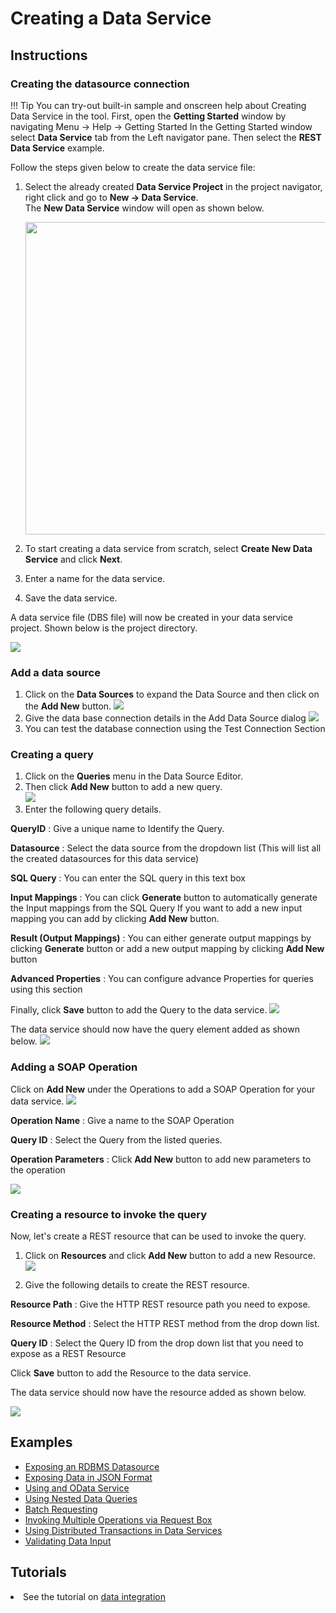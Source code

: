 # Creating a Data Service
## Instructions
### Creating the datasource connection

!!! Tip
You can try-out built-in sample and onscreen help about Creating Data Service in the tool. 
First, open the **Getting Started** window by navigating Menu -> Help -> Getting Started 
In the Getting Started window select **Data Service** tab from the Left navigator pane. Then select the **REST Data Service** example.

Follow the steps given below to create the data service file:

1.  Select the already created **Data Service Project** in the project
    navigator, right click and go to **New -> Data Service**.  
    The **New Data Service** window will open as shown below. 

    <img src="../../../../assets/img/tutorials/data_services/119130577/119130578.png" width="500">

2.  To start creating a data service from scratch, select **Create New
    Data Service** and click **Next**.
3.  Enter a name for the data service.
4.  Save the data service.

A data service file (DBS file) will now be created in your data service
project. Shown below is the project directory.

![](../../../assets/img/tutorials/data_services/data-service-project-structure.png)

### Add a data source

1. Click on the **Data Sources** to expand the Data Source and then click on the **Add New** button.
![](../../../assets/img/tutorials/data_services/add-datasource-1.png)
2. Give the data base connection details in the Add Data Source dialog
![](../../../assets/img/tutorials/data_services/add-datasource-2.png)
3. You can test the database connection using the Test Connection Section

### Creating a query


1.  Click on the **Queries** menu in the Data Source Editor.
2.  Then click **Add New** button to add a new query.  
    ![](../../../assets/img/tutorials/data_services/add-new-query.png)
3.  Enter the following query details.

**QueryID** : Give a unique name to Identify the Query.
    
**Datasource** : Select the data source from the dropdown list (This will list all the created datasources for this data service)

**SQL Query** : You can enter the SQL query in this text box
    
**Input Mappings** : You can click **Generate** button to automatically generate the Input mappings from the SQL Query
                        If you want to add a new input mapping you can add by clicking **Add New** button. 
    
**Result (Output Mappings)** : You can either generate output mappings by clicking **Generate** button or add a new output mapping by clicking **Add New** button 
    
**Advanced Properties** : You can configure advance Properties for queries using this section
    
Finally, click **Save** button to add the Query to the data service.
    ![](../../../assets/img/tutorials/data_services/query-adding-window.png)
     
The data service should now have the query element added as shown below.
    ![](../../../assets/img/tutorials/data_services/query-added.png)

### Adding a SOAP Operation
Click on **Add New** under the Operations to add a SOAP Operation for your data service.
![](../../../assets/img/tutorials/data_services/new-operataion.png)
   
**Operation Name** : Give a name to the SOAP Operation
    
**Query ID** : Select the Query from the listed queries.
    
**Operation Parameters** : Click **Add New** button to add new parameters to the operation
    
![](../../../assets/img/tutorials/data_services/operation-added.png)


### Creating a resource to invoke the query

Now, let's create a REST resource that can be used to invoke the query.

1.  Click on **Resources** and click **Add New** button to add a new Resource.
![](../../../assets/img/tutorials/data_services/add-new-resource.png)

2. Give the following details to create the REST resource. 

**Resource Path** : Give the HTTP REST resource path you need to expose.

**Resource Method** : Select the HTTP REST method from the drop down list.

**Query ID** : Select the Query ID from the drop down list that you need to expose as a REST Resource

Click **Save** button to add the Resource to the data service.

The data service should now have the resource added as shown below.

![](../../../assets/img/tutorials/data_services/added-resources.png)

## Examples

<ul>
	<li>
		<a href="../../../../use-cases/examples/data_integration/rdbms-data-service">Exposing an RDBMS Datasource</a>
	</li>
	<li>
		<a href="../../../../use-cases/examples/data_integration/json-with-data-service">Exposing Data in JSON Format</a>
	</li>
	<li>
		<a href="../../../../use-cases/examples/data_integration/odata-service">Using and OData Service</a>
	</li>
	<li>
		<a href="../../../../use-cases/examples/data_integration/nested-queries-in-data-service">Using Nested Data Queries</a>
	</li>
	<li>
		<a href="../../../../use-cases/examples/data_integration/batch-requesting">Batch Requesting</a>
	</li>
	<li>
		<a href="../../../../use-cases/examples/data_integration/request-box">Invoking Multiple Operations via Request Box</a>
	</li>
	<li>
		<a href="../../../../use-cases/examples/data_integration/distributed-trans-data-service">Using Distributed Transactions in Data Services</a>
	</li>
	<li>
		<a href="../../../../use-cases/examples/data_integration/data-input-validator">Validating Data Input</a>
	</li>
</ul>

## Tutorials

<li>
	See the tutorial on <a href="../../../../use-cases/tutorials/sending-a-simple-message-to-a-datasource">data integration</a>
</li>
